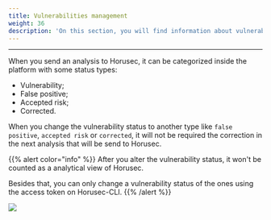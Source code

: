 ```yaml
---
title: Vulnerabilities management
weight: 36
description: 'On this section, you will find information about vulnerabilities management.'
---
```


---

When you send an analysis to Horusec, it can be categorized inside the platform with some status types: 

* Vulnerability;
* False positive;
* Accepted risk;
* Corrected.

When you change the vulnerability status to another type like `false positive`, `accepted risk` or `corrected`, it will not be required the correction in the next analysis that will be send to Horusec. 

{{% alert color="info" %}}
After you alter the vulnerability status, it won't be counted as a analytical view of Horusec. 

Besides that, you can only change a vulnerability status of the ones using the access token on Horusec-CLI. 
{{% /alert %}}

![](/docs/en/references/manager/vulnerabilities-management/1-vulnerability-management.gif)

